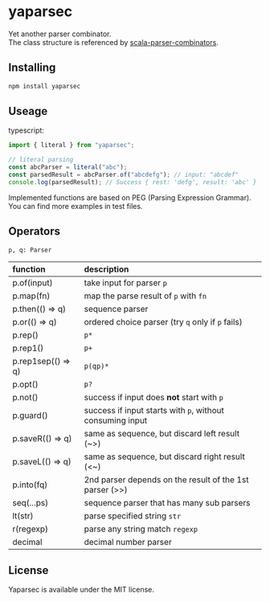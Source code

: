 # yaparsec

Yet another parser combinator.  
The class structure is referenced by [scala-parser-combinators](https://github.com/scala/scala-parser-combinators).

## Installing

```bash
npm install yaparsec
```

## Useage

typescript:  

```typescript
import { literal } from "yaparsec";

// literal parsing
const abcParser = literal("abc");
const parsedResult = abcParser.of("abcdefg"); // input: "abcdef"
console.log(parsedResult); // Success { rest: 'defg', result: 'abc' }
```

Implemented functions are based on PEG (Parsing Expression Grammar). You can find more examples in test files.

## Operators

`p, q: Parser`  

| function | description |
|:---------|:------------|
|p.of(input)|take input for parser `p`|
|p.map(fn)|map the parse result of `p` with `fn`|
|p.then(() => q)|sequence parser|
|p.or(() => q)|ordered choice parser (try `q` only if `p` fails)|
|p.rep()|`p*`|
|p.rep1()|`p+`|
|p.rep1sep(() => q)|`p(qp)*`|
|p.opt()|`p?`|
|p.not()|success if input does **not** start with `p`|
|p.guard()|success if input starts with `p`, without consuming input|
|p.saveR(() => q)|same as sequence, but discard left result (~>)|
|p.saveL(() => q)|same as sequence, but discard right result (<~)|
|p.into(fq)|2nd parser depends on the result of the 1st parser (>>)|
|seq(...ps)|sequence parser that has many sub parsers|
|lt(str)|parse specified string `str`|
|r(regexp)|parse any string match `regexp`|
|decimal|decimal number parser|

## License

Yaparsec is available under the MIT license.
